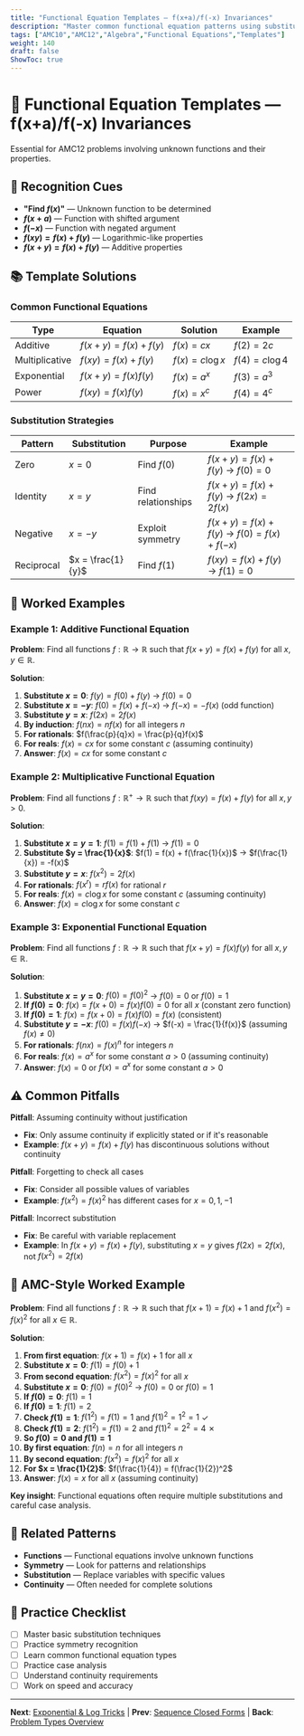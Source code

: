 ```yaml
---
title: "Functional Equation Templates — f(x+a)/f(-x) Invariances"
description: "Master common functional equation patterns using substitutions and symmetry techniques."
tags: ["AMC10","AMC12","Algebra","Functional Equations","Templates"]
weight: 140
draft: false
ShowToc: true
---
```


# 🎯 Functional Equation Templates — f(x+a)/f(-x) Invariances

Essential for AMC12 problems involving unknown functions and their properties.

## 🎯 Recognition Cues

- **"Find $f(x)$"** — Unknown function to be determined
- **$f(x+a)$** — Function with shifted argument
- **$f(-x)$** — Function with negated argument
- **$f(xy) = f(x) + f(y)$** — Logarithmic-like properties
- **$f(x+y) = f(x) + f(y)$** — Additive properties

## 📚 Template Solutions

### Common Functional Equations
| Type | Equation | Solution | Example |
|------|----------|----------|---------|
| Additive | $f(x+y) = f(x) + f(y)$ | $f(x) = cx$ | $f(2) = 2c$ |
| Multiplicative | $f(xy) = f(x) + f(y)$ | $f(x) = c\log x$ | $f(4) = c\log 4$ |
| Exponential | $f(x+y) = f(x)f(y)$ | $f(x) = a^x$ | $f(3) = a^3$ |
| Power | $f(xy) = f(x)f(y)$ | $f(x) = x^c$ | $f(4) = 4^c$ |

### Substitution Strategies
| Pattern | Substitution | Purpose | Example |
|---------|-------------|---------|---------|
| Zero | $x = 0$ | Find $f(0)$ | $f(x+y) = f(x) + f(y)$ → $f(0) = 0$ |
| Identity | $x = y$ | Find relationships | $f(x+y) = f(x) + f(y)$ → $f(2x) = 2f(x)$ |
| Negative | $x = -y$ | Exploit symmetry | $f(x+y) = f(x) + f(y)$ → $f(0) = f(x) + f(-x)$ |
| Reciprocal | $x = \frac{1}{y}$ | Find $f(1)$ | $f(xy) = f(x) + f(y)$ → $f(1) = 0$ |

## 🎯 Worked Examples

### Example 1: Additive Functional Equation
**Problem**: Find all functions $f: \mathbb{R} \to \mathbb{R}$ such that $f(x+y) = f(x) + f(y)$ for all $x,y \in \mathbb{R}$.

**Solution**:
1. **Substitute $x = 0$**: $f(y) = f(0) + f(y)$ → $f(0) = 0$
2. **Substitute $x = -y$**: $f(0) = f(x) + f(-x)$ → $f(-x) = -f(x)$ (odd function)
3. **Substitute $y = x$**: $f(2x) = 2f(x)$
4. **By induction**: $f(nx) = nf(x)$ for all integers $n$
5. **For rationals**: $f(\frac{p}{q}x) = \frac{p}{q}f(x)$
6. **For reals**: $f(x) = cx$ for some constant $c$ (assuming continuity)
7. **Answer**: $f(x) = cx$ for some constant $c$

### Example 2: Multiplicative Functional Equation
**Problem**: Find all functions $f: \mathbb{R}^+ \to \mathbb{R}$ such that $f(xy) = f(x) + f(y)$ for all $x,y > 0$.

**Solution**:
1. **Substitute $x = y = 1$**: $f(1) = f(1) + f(1)$ → $f(1) = 0$
2. **Substitute $y = \frac{1}{x}$**: $f(1) = f(x) + f(\frac{1}{x})$ → $f(\frac{1}{x}) = -f(x)$
3. **Substitute $y = x$**: $f(x^2) = 2f(x)$
4. **For rationals**: $f(x^r) = rf(x)$ for rational $r$
5. **For reals**: $f(x) = c\log x$ for some constant $c$ (assuming continuity)
6. **Answer**: $f(x) = c\log x$ for some constant $c$

### Example 3: Exponential Functional Equation
**Problem**: Find all functions $f: \mathbb{R} \to \mathbb{R}$ such that $f(x+y) = f(x)f(y)$ for all $x,y \in \mathbb{R}$.

**Solution**:
1. **Substitute $x = y = 0$**: $f(0) = f(0)^2$ → $f(0) = 0$ or $f(0) = 1$
2. **If $f(0) = 0$**: $f(x) = f(x+0) = f(x)f(0) = 0$ for all $x$ (constant zero function)
3. **If $f(0) = 1$**: $f(x) = f(x+0) = f(x)f(0) = f(x)$ (consistent)
4. **Substitute $y = -x$**: $f(0) = f(x)f(-x)$ → $f(-x) = \frac{1}{f(x)}$ (assuming $f(x) \neq 0$)
5. **For rationals**: $f(nx) = f(x)^n$ for integers $n$
6. **For reals**: $f(x) = a^x$ for some constant $a > 0$ (assuming continuity)
7. **Answer**: $f(x) = 0$ or $f(x) = a^x$ for some constant $a > 0$

## ⚠️ Common Pitfalls

**Pitfall**: Assuming continuity without justification
- **Fix**: Only assume continuity if explicitly stated or if it's reasonable
- **Example**: $f(x+y) = f(x) + f(y)$ has discontinuous solutions without continuity

**Pitfall**: Forgetting to check all cases
- **Fix**: Consider all possible values of variables
- **Example**: $f(x^2) = f(x)^2$ has different cases for $x = 0, 1, -1$

**Pitfall**: Incorrect substitution
- **Fix**: Be careful with variable replacement
- **Example**: In $f(x+y) = f(x) + f(y)$, substituting $x = y$ gives $f(2x) = 2f(x)$, not $f(x^2) = 2f(x)$

## 🎯 AMC-Style Worked Example

**Problem**: Find all functions $f: \mathbb{R} \to \mathbb{R}$ such that $f(x+1) = f(x) + 1$ and $f(x^2) = f(x)^2$ for all $x \in \mathbb{R}$.

**Solution**:
1. **From first equation**: $f(x+1) = f(x) + 1$ for all $x$
2. **Substitute $x = 0$**: $f(1) = f(0) + 1$
3. **From second equation**: $f(x^2) = f(x)^2$ for all $x$
4. **Substitute $x = 0$**: $f(0) = f(0)^2$ → $f(0) = 0$ or $f(0) = 1$
5. **If $f(0) = 0$**: $f(1) = 1$
6. **If $f(0) = 1$**: $f(1) = 2$
7. **Check $f(1) = 1$**: $f(1^2) = f(1) = 1$ and $f(1)^2 = 1^2 = 1$ ✓
8. **Check $f(1) = 2$**: $f(1^2) = f(1) = 2$ and $f(1)^2 = 2^2 = 4$ ✗
9. **So $f(0) = 0$ and $f(1) = 1$**
10. **By first equation**: $f(n) = n$ for all integers $n$
11. **By second equation**: $f(x^2) = f(x)^2$ for all $x$
12. **For $x = \frac{1}{2}$**: $f(\frac{1}{4}) = f(\frac{1}{2})^2$
13. **Answer**: $f(x) = x$ for all $x$ (assuming continuity)

**Key insight**: Functional equations often require multiple substitutions and careful case analysis.

## 🔗 Related Patterns

- **Functions** — Functional equations involve unknown functions
- **Symmetry** — Look for patterns and relationships
- **Substitution** — Replace variables with specific values
- **Continuity** — Often needed for complete solutions

## 📝 Practice Checklist

- [ ] Master basic substitution techniques
- [ ] Practice symmetry recognition
- [ ] Learn common functional equation types
- [ ] Practice case analysis
- [ ] Understand continuity requirements
- [ ] Work on speed and accuracy

---

**Next**: [Exponential & Log Tricks](exponential-log-tricks) | **Prev**: [Sequence Closed Forms](sequence-closed-forms) | **Back**: [Problem Types Overview](../)
